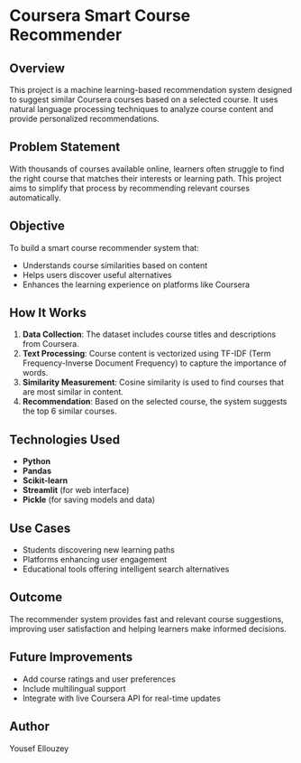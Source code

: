 # Coursera Smart Course Recommender

## Overview

This project is a machine learning-based recommendation system designed to suggest similar Coursera courses based on a selected course. It uses natural language processing techniques to analyze course content and provide personalized recommendations.

## Problem Statement

With thousands of courses available online, learners often struggle to find the right course that matches their interests or learning path. This project aims to simplify that process by recommending relevant courses automatically.

## Objective

To build a smart course recommender system that:
- Understands course similarities based on content
- Helps users discover useful alternatives
- Enhances the learning experience on platforms like Coursera

## How It Works

1. **Data Collection**: The dataset includes course titles and descriptions from Coursera.
2. **Text Processing**: Course content is vectorized using TF-IDF (Term Frequency-Inverse Document Frequency) to capture the importance of words.
3. **Similarity Measurement**: Cosine similarity is used to find courses that are most similar in content.
4. **Recommendation**: Based on the selected course, the system suggests the top 6 similar courses.

## Technologies Used

- **Python**
- **Pandas**
- **Scikit-learn**
- **Streamlit** (for web interface)
- **Pickle** (for saving models and data)

## Use Cases

- Students discovering new learning paths
- Platforms enhancing user engagement
- Educational tools offering intelligent search alternatives

## Outcome

The recommender system provides fast and relevant course suggestions, improving user satisfaction and helping learners make informed decisions.

## Future Improvements

- Add course ratings and user preferences
- Include multilingual support
- Integrate with live Coursera API for real-time updates

## Author

Yousef Ellouzey  


